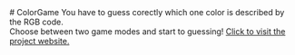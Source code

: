 <!DOCTYPE html>
<html>
<head>
</head>
<body>
# ColorGame
You have to guess corectly which one color is described by the RGB code.<br>
Choose between two game modes and start to guessing!
<a target="_blank" href="https://butseriously.github.io/ColorGame/">Click to visit the project website.</a>
</body>
</html>
